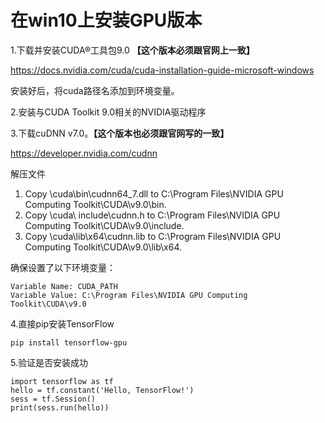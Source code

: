 # 在win10上安装GPU版本

1.下载并安装CUDA®工具包9.0 **【这个版本必须跟官网上一致】**

https://docs.nvidia.com/cuda/cuda-installation-guide-microsoft-windows

安装好后，将cuda路径名添加到环境变量。



2.安装与CUDA Toolkit 9.0相关的NVIDIA驱动程序



3.下载cuDNN v7.0。**【这个版本也必须跟官网写的一致】**

https://developer.nvidia.com/cudnn

解压文件

1. Copy <installpath>\cuda\bin\cudnn64_7.dll to C:\Program Files\NVIDIA GPU Computing Toolkit\CUDA\v9.0\bin.
2. Copy <installpath>\cuda\ include\cudnn.h to C:\Program Files\NVIDIA GPU Computing Toolkit\CUDA\v9.0\include.
3. Copy <installpath>\cuda\lib\x64\cudnn.lib to C:\Program Files\NVIDIA GPU Computing Toolkit\CUDA\v9.0\lib\x64.

确保设置了以下环境变量：

```
Variable Name: CUDA_PATH 
Variable Value: C:\Program Files\NVIDIA GPU Computing Toolkit\CUDA\v9.0
```



4.直接pip安装TensorFlow

```
pip install tensorflow-gpu
```



5.验证是否安装成功

```
import tensorflow as tf
hello = tf.constant('Hello, TensorFlow!')
sess = tf.Session()
print(sess.run(hello))
```